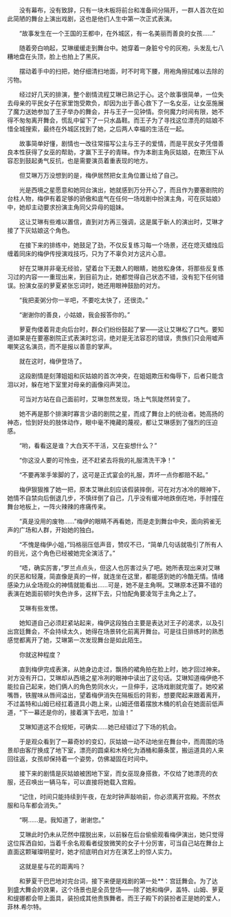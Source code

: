 　　没有幕布，没有致辞，只有一块木板将前台和准备间分隔开，一群人首次在如此简陋的舞台上演出戏剧，这也是他们人生中第一次正式表演。

　　“故事发生在一个王国的王都中，在外城区，有一名美丽而善良的女孩……”

　　随着旁白响起，艾琳缓缓走到舞台中。她穿着一身脏兮兮的灰袍，头发乱七八糟地盘在头顶，脸上也拍上了黑灰。

　　摆动着手中的扫把，她仔细清扫地面，时不时弯下腰，用袍角擦拭难以去除的污物。

　　经过好几天的排演，整个剧情流程艾琳已熟记于心。这个故事很简单，一位失去母亲的平民女子在家里饱受欺负，却因为出于善心救下了一名女巫，让女巫施展了魔力送她参加了王子举办的舞会，并与王子一见钟情。奈何魔力时间有限，她不得不匆匆离开舞会，慌乱中留下了一只水晶鞋。而王子为了寻找这位漂亮的姑娘不惜全城搜索，最终在外城区找到了她，之后两人幸福的生活在一起。

　　故事简单好懂，剧情也一改往常描写公主与王子的爱情，而是平民女子凭借善良本性获得了女巫的帮助，才赢下王子的青睐。作为本剧主角灰姑娘，在欺压下从容忍到鼓起勇气反抗，也是需要演员着重表现的地方。

　　但艾琳万万没想到的是，梅伊居然把女主角位置让给了自己。

　　光是西境之星愿意和她同台演出，她就感到万分开心了，而且作为要塞剧院的台柱人物，梅伊有着足够的骄傲和底气在任何一场戏剧中扮演主角，可在灰姑娘》中，她却主动要求扮演主角同父异母的姐妹。

　　这让艾琳有些难以置信，直到对方再三强调，这是属于新人的演出时，艾琳才接了下灰姑娘这个角色。

　　在接下来的排练中，她鼓足了劲，不仅反复练习每一个场景，还在熄灭蜡烛后缠着同床的梅伊传授演戏技巧，只为了不辜负对方这片心意。

　　好在艾琳并非毫无经验，望着台下无数人的眼睛，她放松身体，将那些反复练习过的内容一一重现出来，到目前为止，她都觉得自己状态不错，没有犯下任何错误。扮演女巫的萝夏紧张忘词时，她还用眼神鼓励的对方。

　　“我把麦粥分你一半吧，不要吃太快了，还很烫。”

　　“谢谢你的善良，小姑娘，我会报答你的。”

　　萝夏佝偻着背走向后台时，群众们纷纷鼓起了掌——这让艾琳松了口气。要知道如果是在要塞剧院正式表演时忘词，绝对是无法容忍的错误，贵族们只会用嘘声嘲笑这名演员，而不是报以善意的掌声。

　　就在这时，梅伊登场了。

　　这段剧情是刻薄姐姐和灰姑娘的首次冲突，在姐姐欺压和侮辱下，后者只能含泪以对，躲在地下室里对母亲的画像闷声哭泣。

　　可当对方站在自己面前时，艾琳忽然发现，场上气氛陡然转变了。

　　她不再是那个排演时寡言少语的剧院之星，而成了舞台上的统治者。她高扬的神态，恰到好处的肢体动作，眼中毫不掩藏的蔑视，都让艾琳感到了强烈的压迫感。

　　“哟，看看这是谁？大白天不干活，又在妄想什么？”

　　“你这没人要的可怜虫，还不赶紧去将我的礼服清洗干净！”

　　“不要再笨手笨脚的了，这可是正式宴会的礼服，弄坏一点你都赔不起。”

　　梅伊狠狠推了她一把，原本艾琳此刻应该假装摔倒，可在对方冰冷的眼神下，她情不自禁向后倒退几步，不慎绊倒了自己，几乎没有缓冲地跌倒在地，手肘撞在舞台地板上，一阵火辣辣的疼痛传来。

　　“真是没用的废物……”梅伊的眼睛不再看她，而是走到舞台中央，面向鸦雀无声的广场和人群，开始她的独白。

　　“不愧是梅伊小姐，”玛格丽压低声音，赞叹不已，“简单几句话就吸引了所有人的目光，这个角色已经被她完全演活了。”

　　“唔，确实厉害，”罗兰点点头，但这人也厉害过头了吧。她所表现出来对艾琳的厌恶和轻蔑，简直像是真的一样，就连坐在这里，都能感到她的冷酷无情。情绪感染力从全场观众的神情就能看出……可是，她不是主角啊。艾琳原本还算不错的表演在她面前顿时失色许多，这样下去，只怕配角要凌驾于主角之上了。

　　艾琳有些发愣。

　　她知道自己必须赶紧站起来，梅伊这段独白主要是表达对王子的渴求，以及引出宫廷舞会，不会持续太久，她得在场景转化前离开舞台。可是往日排练时的熟悉感觉都离开了她，艾琳第一次发现舞台是如此陌生。

　　你就这种程度？

　　直到梅伊完成表演，从她身边走过，飘扬的裙角拍在脸上时，她才回过神来。对方没有开口，艾琳却从西境之星冷冽的眼神中读出了这句话。艾琳知道梅伊绝不能拉自己起来，她们俩人的角色势同水火，一旦伸手，这场戏剧就完蛋了。她咬紧嘴唇，铁腥味从唇间溢出，望着梅伊消失在隔板后的背影，想要爬起来跟着离开，不过盖特和山姆已经扛着道具小跑上来，山姆还借着摆放木桶的机会在她面前低声道，“下一幕还是你的，接着演下去吧，加油！”

　　艾琳知道这不合规矩，可确实……她已经错过了下场的机会。

　　于是观众看到了一幕奇妙的变幻，灰姑娘一动不动地坐在舞台中，而周围的场景却由客厅换成了地下室，漂亮的圆桌和木椅化为酒桶和藤条筐，搬运道具的人来回往返，女孩却保持着一个姿势，仿佛凝固在时间中。

　　接下来的剧情是灰姑娘被困地下室，而女巫现身搭救，不仅给了她漂亮的衣服，还召唤出一辆马车，可以直接将她载入宫殿。

　　“记住，时间只能持续到午夜，在龙时钟声敲响前，你必须离开宫殿。不然衣服和马车都会消失。”

　　“啊……是。我知道了，谢谢您。”

　　艾琳此时仍未从茫然中摆脱出来，以前躲在后台偷偷观看梅伊演出，她只觉得这位挥洒自如，当着千余名观看者绽放微笑的女子十分厉害，可当自己站在舞台上直面这颗璀璨明星时，她才彻底明白对方在演艺上的惊人实力。

　　这就是星与花的距离吗？

　　和萝夏干巴巴地对完台词，接下来便是戏剧的第一处**：宫廷舞会。为了达到盛大舞会的效果，这个场景也是全员登场——除了她和梅伊，盖特、山姆、萝夏和缇娜都会带上面具，装扮成其他贵族舞者。而王子殿下的装扮者正是她的爱人，菲林.希尔特。
